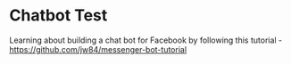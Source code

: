 # Chatbot Test
Learning about building a chat bot for Facebook by following this tutorial - https://github.com/jw84/messenger-bot-tutorial

